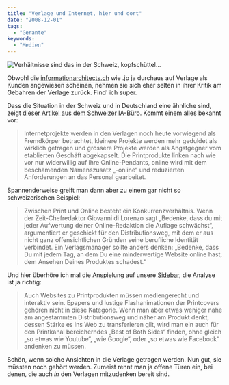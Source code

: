 ```yaml
---
title: "Verlage und Internet, hier und dort"
date: "2008-12-01"
tags:
  - "Gerante"
keywords:
  - "Medien"
---
```


![Verhältnisse sind das in der Schweiz, kopfschüttel…](/images/codecandies/chinesians1.jpg)

Obwohl die [informationarchitects.ch](http://informationarchitects.ch) wie .jp ja durchaus auf Verlage als Kunden angewiesen scheinen, nehmen sie sich eher selten in ihrer Kritik am Gebahren der Verlage zurück. Find' ich super.

Dass die Situation in der Schweiz und in Deutschland eine ähnliche sind, zeigt [dieser Artikel aus dem Schweizer IA-Büro](http://informationarchitects.ch/innovation-oder-investition/). Kommt einem alles bekannt vor:

> Internetprojekte werden in den Verlagen noch heute vorwiegend als Fremdkörper betrachtet, kleinere Projekte werden mehr geduldet als wirklich getragen und grössere Projekte werden als Angstgegner vom etablierten Geschäft abgekapselt. Die Printprodukte linken nach wie vor nur widerwillig auf ihre Online-Pendants, online wird mit dem beschämenden Namenszusatz „-online“ und reduzierten Anforderungen an das Personal gearbeitet.

Spannenderweise greift man dann aber zu einem gar nicht so schweizerischen Beispiel:

> Zwischen Print und Online besteht ein Konkurrenzverhältnis. Wenn der Zeit-Chefredaktor Giovanni di Lorenzo sagt „Bedenke, dass du mit jeder Aufwertung deiner Online-Redaktion die Auflage schwächst“, argumentiert er geschickt für den Distributionsweg, mit dem er aus nicht ganz offensichtlichen Gründen seine berufliche Identität verbindet. Ein Verlagsmanager sollte anders denken: „Bedenke, dass Du mit jedem Tag, an dem Du eine minderwertige Website online hast, dem Ansehen Deines Produktes schadest.“

Und hier überhöre ich mal die Anspielung auf unsere [Sidebar](http://www.zeit.de/), die Analyse ist ja richtig:

> Auch Websites zu Printprodukten müssen mediengerecht und interaktiv sein. Epapers und lustige Flashanimationen der Printcovers gehören nicht in diese Kategorie. Wenn man aber etwas weniger nahe am angestammten Distributionsweg und näher am Produkt denkt, dessen Stärke es ins Web zu transferieren gilt, wird man ein auch für den Printkanal bereicherndes „Best of Both Sides“ finden, ohne gleich „so etwas wie Youtube“, „wie Google“, oder „so etwas wie Facebook“ andenken zu müssen.

Schön, wenn solche Ansichten in die Verlage getragen werden. Nun gut, sie müssten noch gehört werden. Zumeist rennt man ja offene Türen ein, bei denen, die auch _in_ den Verlagen mitzudenken bereit sind.
